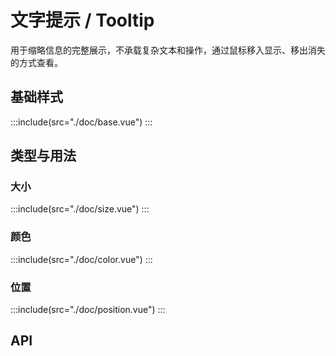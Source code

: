<style lang="scss">
.demo-tooltip {
  .mtd-tooltip + .mtd-tooltip {
    margin-left: 15px;
  }
  .box {
    width: 500px;
    margin: 0 auto;
    .top {
      text-align: center;
    }

    .left {
      float: left;
      width: 60px;
    }

    .right {
      float: right;
      width: 60px;
    }

    .bottom {
      clear: both;
      text-align: center;
    }

    .item {
      margin: 4px;
      display: inline-block;
    }

    .left .mtd-tooltip-rel,
    .right .mtd-tooltip-rel {
      padding: 8px 10px;
    }
  }
}
</style>
# 文字提示 / Tooltip
用于缩略信息的完整展示，不承载复杂文本和操作，通过鼠标移入显示、移出消失的方式查看。

## 基础样式
:::include(src="./doc/base.vue")
:::

## 类型与用法
### 大小 <design-tag></design-tag>
:::include(src="./doc/size.vue")
:::

### 颜色 <design-tag></design-tag>
:::include(src="./doc/color.vue")
:::

### 位置 <design-tag></design-tag>
:::include(src="./doc/position.vue")
:::

## API
<api-doc name="Tooltip" :doc="require('./api.json')"></api-doc>
